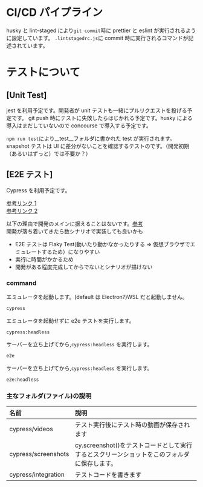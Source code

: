 # CI/CD パイプライン

husky と lint-staged により`git commit`時に prettier と eslint が実行されるように設定しています。
`.lintstagedrc.js`に commit 時に実行されるコマンドが記述されています。

# テストについて

## [Unit Test]

jest を利用予定です。開発者が unit テストも一緒にプルリクエストを投げる予定です。
git push 時にテストに失敗したらはじかれる予定です。husky による導入はまだしていないので concourse で導入する予定です。

`npm run test`により\_\_test\_\_フォルダに書かれた test が実行されます。
snapshot テストは UI に差分がないことを確認するテストのです。（開発初期（あるいはずっと）では不要か？）

## [E2E テスト]

Cypress を利用予定です。

[参考リンク 1](https://nextjs.org/docs/testing#cypress)\
[参考リンク 2](https://docs.cypress.io/)

以下の理由で開発のメインに据えることはないです。[参考](https://zenn.dev/takepepe/articles/testing-with-nextjs)  
開発が落ち着いてきたら数シナリオで実装しても良いかも

- E2E テストは Flaky Test(動いたり動かなかったりする ⇒ 仮想ブラウザでエミュレートするため）になりやすい
- 実行に時間がかかるため
- 開発がある程度完成してからでないとシナリオが描けない

### command

エミュレータを起動します。(default は Electron?)WSL だと起動しません。

```sh
cypress
```

エミュレータを起動せずに e2e テストを実行します。

```
cypress:headless
```

サーバーを立ち上げてから,`cypress:headless` を実行します。

```sh
e2e
```

サーバーを立ち上げてから,`cypress:headless` を実行します。

```
e2e:headless
```

### 主なフォルダ(ファイル)の説明

| 名前                | 説明                                                                                        |
| :------------------ | :------------------------------------------------------------------------------------------ |
| cypress/videos      | テスト実行後にテスト時の動画が保存されます                                                  |
| cypress/screenshots | cy.screenshot()をテストコードとして実行するとスクリーンショットをこのフォルダに保存します。 |
| cypress/integration | テストコードを書きます                                                                      |
